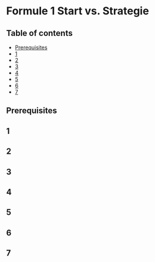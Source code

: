 # Formule 1 Start vs. Strategie

## Table of contents
- [Prerequisites](#pre)
- [1](#s1)
- [2](#s2)
- [3](#s2)
- [4](#s4)
- [5](#s5)
- [6](#s5)
- [7](#s7)

## Prerequisites
<a name="pre"></a>

## 1
<a name="s1"></a>

## 2
<a name="s2"></a>

## 3
<a name="s3"></a>

## 4
<a name="s4"></a>

## 5
<a name="s5"></a>

## 6
<a name="s6"></a>

## 7
<a name="s7"></a>
